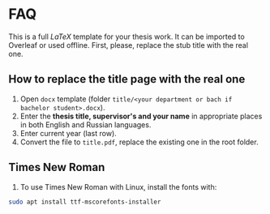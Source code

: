 # FAQ
This is a full *LaTeX* template for your thesis work. It can be imported to Overleaf or used offline.
First, please, replace the stub title with the real one.

## How to replace the title page with the real one
1. Open `docx` template (folder `title/<your department or bach if bachelor student>.docx`).
2. Enter the **thesis title, supervisor's and your name** in appropriate places in both English and Russian languages.
3. Enter current year (last row).
4. Convert the file to `title.pdf`, replace the existing one in the root folder.

## Times New Roman
1. To use Times New Roman with Linux, install the fonts with:
```sh
sudo apt install ttf-mscorefonts-installer
```